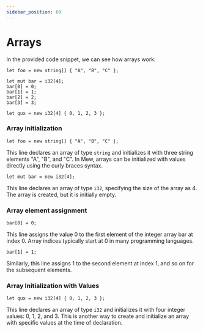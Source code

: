 ```yaml
---
sidebar_position: 60
---
```


# Arrays

In the provided code snippet, we can see how arrays work:

```mew
let foo = new string[] { "A", "B", "C" };

let mut bar = i32[4];
bar[0] = 0;
bar[1] = 1;
bar[2] = 2;
bar[3] = 3;

let qux = new i32[4] { 0, 1, 2, 3 };
```

### Array initialization

```mew
let foo = new string[] { "A", "B", "C" };
```

This line declares an array of type `string` and initializes it with three string elements "A", "B", and "C". In Mew, arrays can be initialized with values directly using the curly braces syntax.

```mew
let mut bar = new i32[4];
```

This line declares an array of type `i32`, specifying the size of the array as 4. The array is created, but it is initially empty.

### Array element assignment

```mew
bar[0] = 0;
```

This line assigns the value 0 to the first element of the integer array bar at index 0. Array indices typically start at 0 in many programming languages.

```mew
bar[1] = 1;
```

Similarly, this line assigns 1 to the second element at index 1, and so on for the subsequent elements.

### Array Initialization with Values

```mew
let qux = new i32[4] { 0, 1, 2, 3 };
```

This line declares an array of type `i32` and initializes it with four integer values: 0, 1, 2, and 3. This is another way to create and initialize an array with specific values at the time of declaration.